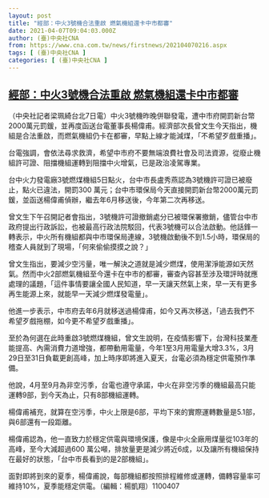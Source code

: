 ```yaml
---
layout: post
title: "經部：中火3號機合法重啟 燃氣機組還卡中市都審"
date: 2021-04-07T09:04:03.000Z
author: (臺)中央社CNA
from: https://www.cna.com.tw/news/firstnews/202104070216.aspx
tags: [ (臺)中央社CNA ]
categories: [ (臺)中央社CNA ]
---
```

<!--1617786243000-->
[經部：中火3號機合法重啟 燃氣機組還卡中市都審](https://www.cna.com.tw/news/firstnews/202104070216.aspx)
------

<div>
<div></div><div class="paragraph"><p>（中央社記者梁珮綺台北7日電）中火3號機昨晚併聯發電，遭中市府開罰新台幣2000萬元罰鍰，並再度函送台電董事長楊偉甫。經濟部次長曾文生今天指出，機組是合法重啟，而燃氣機組仍卡在都審，早點上線才能減煤，「不希望歹戲重播」。</p><p>台電強調，會依法尋求救濟，希望中市府不要無端浪費社會及司法資源，從廢止機組許可證、阻擋機組運轉到阻擋中火增氣，已是政治凌駕專業。</p><p>台中火力發電廠3號燃煤機組5日點火，台中市長盧秀燕認為3號機許可證已被廢止，點火已違法，開罰300 萬元；台中市環保局今天直接開罰新台幣2000萬元罰鍰，並函送楊偉甫偵辦，繼去年6月移送後，今年第二次再移送。</p><p>曾文生下午召開記者會指出，3號機許可證撤銷處分已被環保署撤銷，儘管台中市政府提出行政訴訟，也被最高行政法院駁回，代表3號機可以合法啟動。他話鋒一轉表示，中火所有機組都與中市環保局連線，3號機啟動後不到1.5小時，環保局的稽查人員就到了現場，「何來偷偷摸摸之說？」</p><p>曾文生指出，要減少空污量，唯一解決之道就是減少燃煤，使用潔淨能源如天然氣。然而中火2部燃氣機組至今還卡在中市的都審，審查內容甚至涉及環評時就應處理的議題，「這件事情要讓全國人民知道，早一天讓天然氣上來，早一天有更多再生能源上來，就能早一天減少燃煤發電量」。</p><p>他進一步表示，中市府去年6月就移送過楊偉甫，如今又再次移送，「過去我們不希望歹戲拖棚，如今更不希望歹戲重播」。</p><p>至於為何選在此時重啟3號燃煤機組，曾文生說明，在疫情影響下，台灣科技業產能提高、內需消費力道增強，都帶動用電量，今年1至3月用電量大增3.3%，3月29日至31日負載更創高峰，加上時序即將進入夏天，台電必須為穩定供電預作準備。</p><p>他說，4月至9月為非空污季，台電也遵守承諾，中火在非空污季的機組最高只能運轉9部，到今天為止，只有8部機組運轉。</p><p>楊偉甫補充，就算在空污季，中火上限是6部，平均下來的實際運轉數量是5.1部，與6部還有一段距離。</p><p>楊偉甫認為，他一直致力於穩定供電與環境保護，像是中火全廠用煤量從103年的高峰，至今大減超過600 萬公噸，排放量更是減少將近6成，以及讓所有機組保持在最好的狀態，「台中市長看到的是2部機組」。</p><p>面對即將到來的夏季，楊偉甫說，每部機組都按照排程維修或運轉，備轉容量率可維持10%，夏季能穩定供電。（編輯：楊凱翔）1100407</p></div>
</div>
